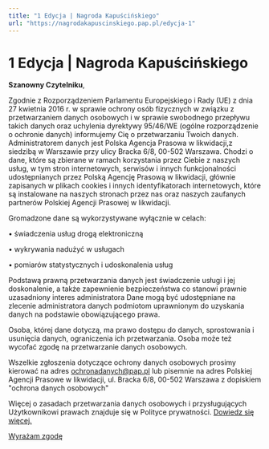 ```yaml
---
title: "1 Edycja | Nagroda Kapuścińskiego"
url: "https://nagrodakapuscinskiego.pap.pl/edycja-1"
---
```


# 1 Edycja | Nagroda Kapuścińskiego




**Szanowny Czytelniku**,  

  

 Zgodnie z Rozporządzeniem Parlamentu Europejskiego i Rady (UE) z dnia 27 kwietnia 2016 r. w sprawie ochrony
 osób fizycznych w związku z przetwarzaniem danych osobowych i w sprawie swobodnego przepływu takich danych
 oraz uchylenia dyrektywy 95/46/WE (ogólne rozporządzenie o ochronie danych) informujemy Cię o przetwarzaniu
 Twoich danych. Administratorem danych jest Polska Agencja Prasowa w likwidacji,z siedzibą w Warszawie przy
 ulicy Bracka 6/8, 00\-502 Warszawa. Chodzi o dane, które są zbierane w ramach korzystania przez Ciebie z
 naszych usług, w tym stron internetowych, serwisów i innych funkcjonalności udostępnianych przez Polską
 Agencję Prasową w likwidacji, głównie zapisanych w plikach cookies i innych identyfikatorach internetowych,
 które są instalowane na naszych stronach przez nas oraz naszych zaufanych partnerów Polskiej Agencji
 Prasowej w likwidacji.   

  

 Gromadzone dane są wykorzystywane wyłącznie w celach:  

 • świadczenia usług drogą elektroniczną  

 • wykrywania nadużyć w usługach  

 • pomiarów statystycznych i udoskonalenia usług
 



 Podstawą prawną przetwarzania danych jest świadczenie usługi i jej doskonalenie, a także zapewnienie
 bezpieczeństwa co stanowi prawnie uzasadniony interes administratora Dane mogą być udostępniane na zlecenie
 administratora danych podmiotom uprawnionym do uzyskania danych na podstawie obowiązującego prawa.   

  

 Osoba, której dane dotyczą, ma prawo dostępu do danych, sprostowania i usunięcia danych, ograniczenia ich
 przetwarzania. Osoba może też wycofać zgodę na przetwarzanie danych osobowych.   

 Wszelkie zgłoszenia dotyczące ochrony danych osobowych prosimy kierować na adres [ochronadanych@pap.pl](mailto:ochronadanych@pap.pl) lub pisemnie na adres Polskiej Agencji Prasowe w
 likwidacji, ul. Bracka 6/8, 00\-502 Warszawa z dopiskiem "ochrona danych osobowych"   

  

 Więcej o zasadach przetwarzania danych osobowych i przysługujących Użytkownikowi prawach znajduje się w
 Polityce prywatności. [Dowiedz się więcej.](polityka-prywatnosci)





[Wyrażam zgodę](#)


